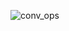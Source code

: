 ![conv_ops](https://github.com/artbite008/CarouselTable/blob/master/IP-D2018.0371_CarouselTableDemo.gif?raw=true)
